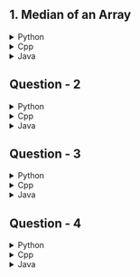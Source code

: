 ## 1. Median of an Array

<details>
<summary>Python</summary>

```python
def solve():
    n = int(input())
    a = list(map(int, input().split()))
    a.sort()
    p = (n + 1) // 2 - 1
    res = a.count(a[p], p + 1, n)  # Count occurrences after p (exclusive)
    print(res)


t = int(input())
for _ in range(t):
    solve()
```

</details>

<details>
<summary>Cpp</summary>

```cpp
#include <bits/stdc++.h>
using namespace std;

/**
 * @brief helper function to solve
 *        an individual test case
 */
void solve()
{
    int n;

    cin >> n;

    vector<int> a(n);
    for (int i = 0; i < n; i++) {
        cin >> a[i];
    }
    sort(a.begin(), a.end());
    int p = (n + 1) / 2 - 1;
    int res = count(a.begin() + p, a.end(), a[p]);
    cout << res << "\n";

    return;
}

/**
 * @brief Driver Code
 *
 * @return int
 */
int main()
{
    // your code goes here

    int t;
    cin >> t;

    while (t--)
    {
        solve();
    }

    return 0;
}
```

</details>

<details>
<summary>Java</summary>

```java
import java.util.Scanner;

public class Solution {
    public static void solve() {
        Scanner scanner = new Scanner(System.in);
        int n = scanner.nextInt();
        int[] a = new int[n];
        for (int i = 0; i < n; i++) {
            a[i] = scanner.nextInt();
        }
        Arrays.sort(a); // Sort the array
        int p = (n + 1) / 2 - 1; // Calculate potential median index
        int res = 0;
        for (int i = p + 1; i < n; i++) {  // Count occurrences after p (exclusive)
            if (a[i] == a[p]) {
                res++;
            }
        }
        System.out.println(res);
    }

    public static void main(String[] args) {
        Scanner scanner = new Scanner(System.in);
        int t = scanner.nextInt();
        for (int i = 0; i < t; i++) {
            solve();
        }
    }
}
```

</details>

## Question - 2

<details>
<summary>Python</summary>

```python

```

</details>

<details>
<summary>Cpp</summary>

```cpp

```

</details>

<details>
<summary>Java</summary>

```java

```

</details>

## Question - 3

<details>
<summary>Python</summary>

```python

```

</details>

<details>
<summary>Cpp</summary>

```cpp

```

</details>

<details>
<summary>Java</summary>

```java

```

</details>

## Question - 4

<details>
<summary>Python</summary>

```python

```

</details>

<details>
<summary>Cpp</summary>

```cpp

```

</details>

<details>
<summary>Java</summary>

```java

```

</details>
